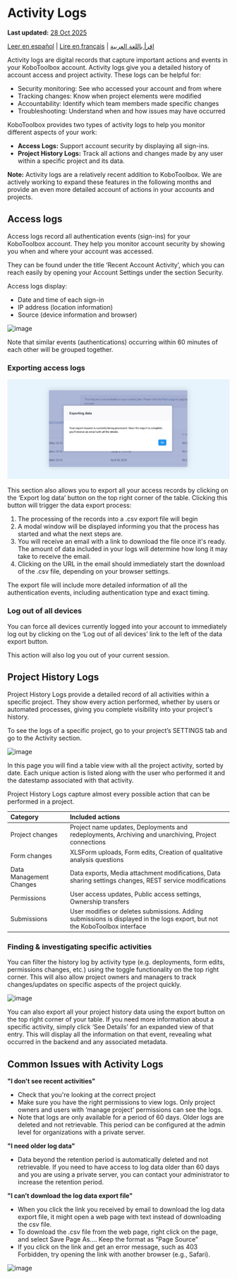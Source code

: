 # Activity Logs
**Last updated:** <a href="https://github.com/kobotoolbox/docs/blob/c8c238efa59b04f403f13c150b018e1807c66d5c/source/activity_logs.md" class="reference">28 Oct 2025</a>

<a href="es/activity_logs.html">Leer en español</a> | <a href="fr/activity_logs.html">Lire en français</a> | <a href="ar/activity_logs.html">اقرأ باللغة العربية</a>

Activity logs are digital records that capture important actions and events in your KoboToolbox account. Activity logs give you a detailed history of account access and project activity.
These logs can be helpful for:

-   Security monitoring: See who accessed your account and from where
-   Tracking changes: Know when project elements were modified
-   Accountability: Identify which team members made specific changes
-   Troubleshooting: Understand when and how issues may have occurred

KoboToolbox provides two types of activity logs to help you monitor different aspects of your work:

-   **Access Logs:** Support account security by displaying all sign-ins.
-   **Project History Logs:** Track all actions and changes made by any user within a specific project and its data.


<p class="note">
  <b>Note:</b> Activity logs are a relatively recent addition to KoboToolbox. We are actively working to expand these features in the following months and provide an even more detailed account of actions in your accounts and projects.
</p>

## Access logs

Access logs record all authentication events (sign-ins) for your KoboToolbox account. They help you monitor account security by showing you when and where your account was accessed.

They can be found under the title ‘Recent Account Activity’, which you can reach easily by opening your Account Settings under the section Security.

Access logs display:

-   Date and time of each sign-in
-   IP address (location information)
-   Source (device information and browser)

![image](/images/activity_logs/Logs-image01.jpg)

Note that similar events (authentications) occurring within 60 minutes of each other will be grouped together.

### Exporting access logs

![image](images/activity_logs/Logs-image02.jpg)

This section also allows you to export all your access records by clicking on the ‘Export log data’ button on the top right corner of the table. Clicking this button will trigger the data export process:
1. The processing of the records into a .csv export file will begin
2. A modal window will be displayed informing you that the process has started and what the next steps are.
3. You will receive an email with a link to download the file once it's ready. The amount of data included in your logs will determine how long it may take to receive the email.
4. Clicking on the URL in the email should immediately start the download of the .csv file, depending on your browser settings.

The export file will include more detailed information of all the authentication events, including authentication type and exact timing.

### Log out of all devices

You can force all devices currently logged into your account to immediately log out by clicking on the ‘Log out of all devices’ link to the left of the data export button.

This action will also log you out of your current session.

## Project History Logs

Project History Logs provide a detailed record of all activities within a specific project. They show every action performed, whether by users or automated processes, giving you complete visibility into your project's history.

To see the logs of a specific project, go to your project’s SETTINGS tab and go to the Activity section.

![image](/images/activity_logs/Logs-image3.jpg)

In this page you will find a table view with all the project activity, sorted by date. Each unique action is listed along with the user who performed it and the datestamp associated with that activity.

Project History Logs capture almost every possible action that can be performed in a project.

| Category                | Included actions                                                                                                            |
| :-----------------------| :---------------------------------------------------------------------------------------------------------------------------|
| Project changes         | Project name updates, Deployments and redeployments, Archiving and unarchiving, Project connections                         |
| Form changes            | XLSForm uploads, Form edits, Creation of qualitative analysis questions                                                     |
| Data Management Changes | Data exports, Media attachment modifications, Data sharing settings changes, REST service modifications                     |
| Permissions             | User access updates, Public access settings, Ownership transfers                                                            |
| Submissions             | User modifies or deletes submissions. Adding submissions is displayed in the logs export, but not the KoboToolbox interface |

### Finding & investigating specific activities

You can filter the history log by activity type (e.g. deployments, form edits, permissions changes, etc.) using the toggle functionality on the top right corner. This will also allow project owners and managers to track changes/updates on specific aspects of the project quickly.

![image](/images/activity_logs/Logs-GIF01.gif)

You can also export all your project history data using the export button on the top right corner of your table.
If you need more information about a specific activity, simply click ‘See Details’ for an expanded view of that entry. This will display all the information on that event, revealing what occurred in the backend and any associated metadata.

## Common Issues with Activity Logs

**"I don't see recent activities"**
-   Check that you're looking at the correct project
-   Make sure you have the right permissions to view logs. Only project owners and users with ‘manage project’ permissions can see the logs.
-   Note that logs are only available for a period of 60 days. Older logs are deleted and not retrievable. This period can be configured at the admin level for organizations with a private server.

**"I need older log data"**
-   Data beyond the retention period is automatically deleted and not retrievable. If you need to have access to log data older than 60 days and you are using a private server, you can contact your administrator to increase the retention period.

**"I can’t download the log data export file"**
-   When you click the link you received by email to download the log data export file, it might open a web page with text instead of downloading the csv file.
-   To download the .csv file from the web page, right click on the page, and select Save Page As…. Keep the format as “Page Source”
-   If you click on the link and get an error message, such as 403 Forbidden, try opening the link with another browser (e.g., Safari).

![image](/images/getting_started_organization_feature/organizations_project_views.gif)
